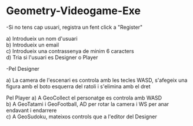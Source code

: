 # Geometry-Videogame-Exe
-Si no tens cap usuari, registra un fent click a "Register"

a) Introdueix un nom d'usuari  
b) Introdueix un email  
c) Introdueix una contrassenya de minim 6 caracters  
d) Tria si l'usuari es Designer o Player

-Pel Designer

a) La camera de l'escenari es controla amb les tecles WASD, s'afegeix una figura amb el boto esquerra del ratoli i s'elimina amb el dret

Pel Player
a) A GeoCollect el personatge es controla amb WASD  
b) A GeoTatami i GeoFootball, AD per rotar la camera i WS per anar endavant i endarrere  
c) A GeoSudoku, mateixos controls que a l'editor del Designer  
